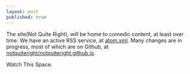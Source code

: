 ```yaml
---
layout: post
published: true
---
```


The site(Not Quite Right), will be home to comedic content, at least over time. We have an active RSS service, at [atom.xml](/atom.xml). Many changes are in progress, most of which are on Github, at [notquiteright/notquiteright.github.io](https://github.com/notquiteright/notquiteright.github.io).

Watch This Space.
